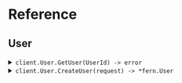 # Reference
## User
<details><summary><code>client.User.GetUser(UserId) -> error</code></summary>
<dl>
<dd>

#### 📝 Description

<dl>
<dd>

<dl>
<dd>

Retrieve a user.
This endpoint is used to retrieve a user.
</dd>
</dl>
</dd>
</dl>

#### 🔌 Usage

<dl>
<dd>

<dl>
<dd>

```go
client.User.GetUser(
        context.TODO(),
        "userId",
    )
}
```
</dd>
</dl>
</dd>
</dl>

#### ⚙️ Parameters

<dl>
<dd>

<dl>
<dd>

**userId:** `string` 

The ID of the user to retrieve.
This ID is unique to each user.
    
</dd>
</dl>
</dd>
</dl>


</dd>
</dl>
</details>

<details><summary><code>client.User.CreateUser(request) -> *fern.User</code></summary>
<dl>
<dd>

#### 📝 Description

<dl>
<dd>

<dl>
<dd>

Create a new user.
This endpoint is used to create a new user.
</dd>
</dl>
</dd>
</dl>

#### 🔌 Usage

<dl>
<dd>

<dl>
<dd>

```go
client.User.CreateUser(
        context.TODO(),
        request,
    )
}
```
</dd>
</dl>
</dd>
</dl>

#### ⚙️ Parameters

<dl>
<dd>

<dl>
<dd>

**name:** `string` 

The name of the user to create.
This name is unique to each user.
    
</dd>
</dl>

<dl>
<dd>

**age:** `*int` 

The age of the user.
This property is not required.
    
</dd>
</dl>
</dd>
</dl>


</dd>
</dl>
</details>
